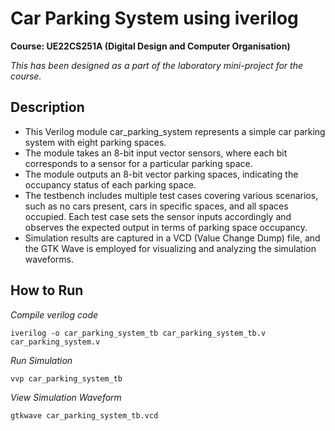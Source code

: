 # Car Parking System using iverilog 

**Course: UE22CS251A (Digital Design and Computer Organisation)**

*This has been designed as a part of the laboratory mini-project for the course.*

## Description

- This Verilog module car_parking_system represents a simple car parking system with eight parking spaces.
- The module takes an 8-bit input vector sensors, where each bit corresponds to a sensor for a particular parking space.
- The module outputs an 8-bit vector parking spaces, indicating the occupancy status of each parking space.
- The testbench includes multiple test cases covering various scenarios, such as no cars present, cars in specific spaces, and all spaces occupied. Each test case sets the sensor inputs accordingly and observes the expected output in terms of parking space occupancy.
- Simulation results are captured in a VCD (Value Change Dump) file, and the GTK Wave is employed for visualizing and analyzing the simulation waveforms.

## How to Run

*Compile verilog code*

```iverilog -o car_parking_system_tb car_parking_system_tb.v car_parking_system.v```

*Run Simulation*

```vvp car_parking_system_tb```

*View Simulation Waveform*

```gtkwave car_parking_system_tb.vcd```
